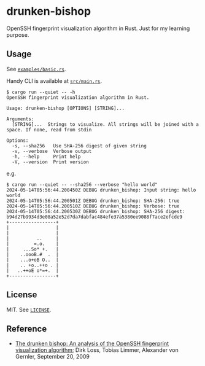 # drunken-bishop

OpenSSH fingerprint visualization algorithm in Rust. Just for my learning purpose.

## Usage

See [`examples/basic.rs`](examples/basic.rs).

Handy CLI is available at [`src/main.rs`](src/main.rs).

```console
$ cargo run --quiet -- -h
OpenSSH fingerprint visualization algorithm in Rust.

Usage: drunken-bishop [OPTIONS] [STRING]...

Arguments:
  [STRING]...  Strings to visualize. All strings will be joined with a space. If none, read from stdin

Options:
  -s, --sha256   Use SHA-256 digest of given string
  -v, --verbose  Verbose output
  -h, --help     Print help
  -V, --version  Print version
```

e.g.

```console
$ cargo run --quiet -- --sha256 --verbose "hello world"
2024-05-14T05:56:44.200450Z DEBUG drunken_bishop: Input string: hello world    
2024-05-14T05:56:44.200501Z DEBUG drunken_bishop: SHA-256: true    
2024-05-14T05:56:44.200510Z DEBUG drunken_bishop: Verbose: true    
2024-05-14T05:56:44.200530Z DEBUG drunken_bishop: SHA-256 digest: b94d27b9934d3e08a52e52d7da7dabfac484efe37a5380ee9088f7ace2efcde9    
+-----------------+
|                 |
|                 |
|          ..     |
|         =.o.    |
|     ...So* +.   |
|    ..oooB.#  .  |
|    ...o+oB O..  |
|    .. +o..++o . |
|   ..++oE o*=+.  |
+-----------------+
```

## License

MIT. See [`LICENSE`](LICENSE).

## Reference

- [The drunken bishop: An analysis of the OpenSSH fingerprint visualization algorithm](http://www.dirk-loss.de/sshvis/drunken_bishop.pdf); Dirk Loss, Tobias Limmer, Alexander von Gernler, September 20, 2009

